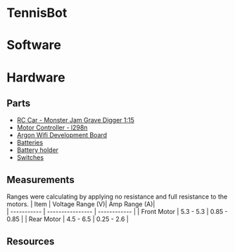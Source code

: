 # TennisBot

# Software

# Hardware

## Parts
- [RC Car - Monster Jam Grave Digger 1:15](https://www.amazon.com/Monster-Jam-Official-Remoter-Control/dp/B07HGR66Q5?pd_rd_w=aHP5k&pf_rd_p=3fdb7f7b-31a2-4f37-b9bc-1469e3d4fb18&pf_rd_r=ST42RDH626Q38TD325DR&pd_rd_r=0108b0e8-8dd8-4746-af2a-839fe3614d4b&pd_rd_wg=Fw5vf)
- [Motor Controller - l298n](https://www.amazon.com/Controller-Module-Bridge-Stepper-Arduino/dp/B07RB2LWD7/ref=sr_1_2?crid=1CMZ5QN0DK2FH&dchild=1&keywords=l298n&qid=1602009931&sprefix=l298%2Ctoys-and-games%2C141&sr=8-2)
- [Argon Wifi Development Board](https://store.particle.io/products/argon)
- [Batteries](https://www.amazon.com/gp/product/B083K4XSKG/ref=ppx_yo_dt_b_asin_title_o02_s00?ie=UTF8&psc=1)
- [Battery holder](https://www.amazon.com/gp/product/B0858WTZM7/ref=ppx_yo_dt_b_asin_title_o01_s00?ie=UTF8&psc=1)
- [Switches](https://www.amazon.com/5Pcs-Rocker-Switch-Position-QTEATAK/dp/B07Y1GDRQG/ref=sr_1_6?dchild=1&keywords=electronic+switch&qid=1602948480&sr=8-6)

## Measurements
Ranges were calculating by applying no resistance and full resistance to the motors.
| Item         | Voltage Range (V)| Amp Range (A)|       
| -----------  | ---------------- | ------------ |
| Front Motor  | 5.3 - 5.3        | 0.85 - 0.85  |
| Rear Motor   | 4.5 - 6.5        | 0.25 - 2.6   |

## Resources